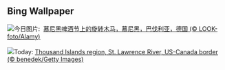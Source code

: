 ## Bing Wallpaper
![](https://www.bing.com/th?id=OHR.OktoberfestSwing_ZH-CN5270146600_UHD.jpg&w=1000)今日图片: &nbsp;[慕尼黑啤酒节上的旋转木马，慕尼黑，巴伐利亚，德国 (© LOOK-foto/Alamy)](https://www.bing.com/th?id=OHR.OktoberfestSwing_ZH-CN5270146600_UHD.jpg)
<br><br/>
![](https://www.bing.com/th?id=OHR.ThousandIslands_EN-US7884567746_UHD.jpg&w=1000)Today: [Thousand Islands region, St. Lawrence River, US-Canada border (© benedek/Getty Images)](https://www.bing.com/th?id=OHR.ThousandIslands_EN-US7884567746_UHD.jpg)
<br><br/>
